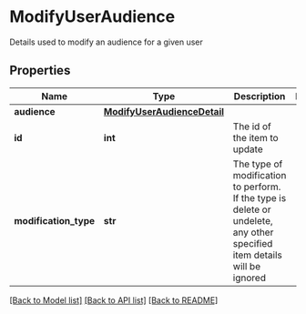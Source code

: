 # ModifyUserAudience

Details used to modify an audience for a given user
## Properties
Name | Type | Description | Notes
------------ | ------------- | ------------- | -------------
**audience** | [**ModifyUserAudienceDetail**](ModifyUserAudienceDetail.md) |  | 
**id** | **int** | The id of the item to update | 
**modification_type** | **str** | The type of modification to perform.  If the type is delete or undelete, any other specified item details will be ignored | 

[[Back to Model list]](../README.md#documentation-for-models) [[Back to API list]](../README.md#documentation-for-api-endpoints) [[Back to README]](../README.md)


